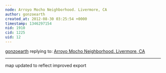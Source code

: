 ```yaml
---
node: Arroyo Mocho Neighborhood. Livermore, CA
author: gonzoearth
created_at: 2012-08-30 03:25:54 +0000
timestamp: 1346297154
nid: 1910
cid: 1225
uid: 12
---
```




[gonzoearth](../profile/gonzoearth) replying to: [Arroyo Mocho Neighborhood. Livermore, CA](../map/arroyo-mocho-neighborhood-livermore-ca/2011-10-08)

----
map updated to reflect improved export